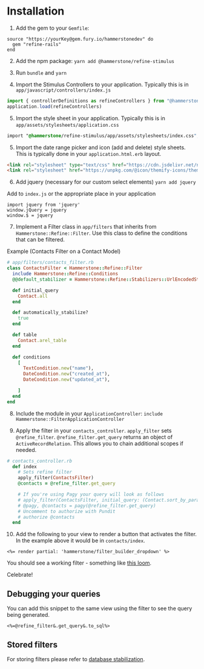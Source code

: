 # Installation

1. Add the gem to your `Gemfile`:

```
source "https://yourKey@gem.fury.io/hammerstonedev" do
  gem "refine-rails"
end
```

2. Add the npm package: `yarn add @hammerstone/refine-stimulus`

3. Run `bundle` and `yarn`

4. Import the Stimulus Controllers to your application.
Typically this is in `app/javascript/controllers/index.js`

```javascript
import { controllerDefinitions as refineControllers } from "@hammerstone/refine-stimulus"
application.load(refineControllers)
```

5. Import the style sheet in your application. Typically this is in `app/assets/stylesheets/application.css`

```css
import "@hammerstone/refine-stimulus/app/assets/stylesheets/index.css";
```

5. Import the date range picker and icon (add and delete) style sheets. This is typically done in your `application.html.erb` layout.

```html
<link rel="stylesheet" type="text/css" href="https://cdn.jsdelivr.net/npm/daterangepicker/daterangepicker.css" />
<link rel="stylesheet" href="https://unpkg.com/@icon/themify-icons/themify-icons.css">
```

6. Add jquery (necessary for our custom select elements)
`yarn add jquery`

Add to `index.js` or the appropriate place in your application

```
import jquery from 'jquery'
window.jQuery = jquery
window.$ = jquery
```

7. Implement a Filter class in `app/filters` that inherits from `Hammerstone::Refine::Filter`. Use this class to define the conditions that can be filtered.

Example (Contacts Filter on a Contact Model)

```ruby 
# app/filters/contacts_filter.rb
class ContactsFilter < Hammerstone::Refine::Filter
  include Hammerstone::Refine::Conditions
  @@default_stabilizer = Hammerstone::Refine::Stabilizers::UrlEncodedStabilizer

  def initial_query
    Contact.all
  end

  def automatically_stabilize?
    true
  end

  def table
    Contact.arel_table
  end

  def conditions
    [
      TextCondition.new("name"),
      DateCondition.new("created_at"),
      DateCondition.new("updated_at"),

    ]
  end
end
```

8. Include the module in your `ApplicationController`: `include Hammerstone::FilterApplicationController`

9. Apply the filter in your `contacts_controller`. `apply_filter` sets `@refine_filter`. `@refine_filter.get_query` returns an object of `ActiveRecordRelation`. This allows you to chain additional scopes if needed.

```ruby
# contacts_controller.rb
  def index
    # Sets refine filter
    apply_filter(ContactsFilter)
    @contacts = @refine_filter.get_query

    # If you're using Pagy your query will look as follows
    # apply_filter(ContactsFilter, initial_query: (Contact.sort_by_params(params[:sort], sort_direction)))
    # @pagy, @contacts = pagy(@refine_filter.get_query)
    # Uncomment to authorize with Pundit
    # authorize @contacts
  end
```

10. Add the following to your view to render a button that activates the filter. In the example above it would be in `contacts/index`.

`<%= render partial: 'hammerstone/filter_builder_dropdown' %>`

 You should see a working filter - something like [this loom](https://www.loom.com/share/ca1cc42740274ceabe0b7cc908fe1aba).

Celebrate!

## Debugging your queries

You can add this snippet to the same view using the filter to see the query being generated.

`<%=@refine_filter&.get_query&.to_sql%>`

## Stored filters

For storing filters please refer to [database stabilization](/docs/stabilizers/database.md).
